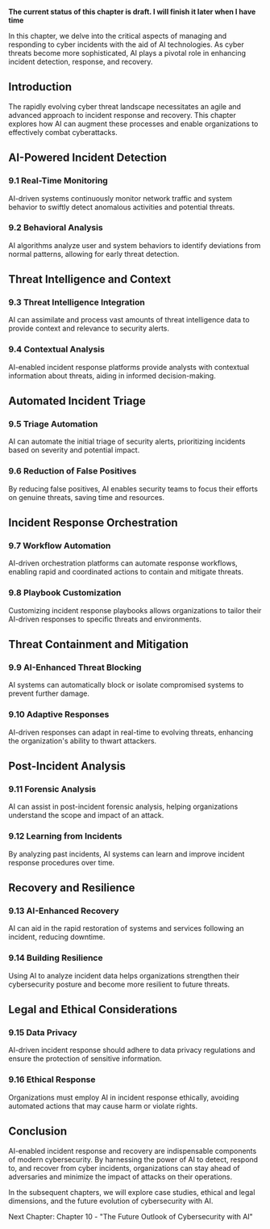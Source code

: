 **The current status of this chapter is draft. I will finish it later when I have time**

In this chapter, we delve into the critical aspects of managing and responding to cyber incidents with the aid of AI technologies. As cyber threats become more sophisticated, AI plays a pivotal role in enhancing incident detection, response, and recovery.

Introduction
------------

The rapidly evolving cyber threat landscape necessitates an agile and advanced approach to incident response and recovery. This chapter explores how AI can augment these processes and enable organizations to effectively combat cyberattacks.

AI-Powered Incident Detection
-----------------------------

### 9.1 Real-Time Monitoring

AI-driven systems continuously monitor network traffic and system behavior to swiftly detect anomalous activities and potential threats.

### 9.2 Behavioral Analysis

AI algorithms analyze user and system behaviors to identify deviations from normal patterns, allowing for early threat detection.

Threat Intelligence and Context
-------------------------------

### 9.3 Threat Intelligence Integration

AI can assimilate and process vast amounts of threat intelligence data to provide context and relevance to security alerts.

### 9.4 Contextual Analysis

AI-enabled incident response platforms provide analysts with contextual information about threats, aiding in informed decision-making.

Automated Incident Triage
-------------------------

### 9.5 Triage Automation

AI can automate the initial triage of security alerts, prioritizing incidents based on severity and potential impact.

### 9.6 Reduction of False Positives

By reducing false positives, AI enables security teams to focus their efforts on genuine threats, saving time and resources.

Incident Response Orchestration
-------------------------------

### 9.7 Workflow Automation

AI-driven orchestration platforms can automate response workflows, enabling rapid and coordinated actions to contain and mitigate threats.

### 9.8 Playbook Customization

Customizing incident response playbooks allows organizations to tailor their AI-driven responses to specific threats and environments.

Threat Containment and Mitigation
---------------------------------

### 9.9 AI-Enhanced Threat Blocking

AI systems can automatically block or isolate compromised systems to prevent further damage.

### 9.10 Adaptive Responses

AI-driven responses can adapt in real-time to evolving threats, enhancing the organization's ability to thwart attackers.

Post-Incident Analysis
----------------------

### 9.11 Forensic Analysis

AI can assist in post-incident forensic analysis, helping organizations understand the scope and impact of an attack.

### 9.12 Learning from Incidents

By analyzing past incidents, AI systems can learn and improve incident response procedures over time.

Recovery and Resilience
-----------------------

### 9.13 AI-Enhanced Recovery

AI can aid in the rapid restoration of systems and services following an incident, reducing downtime.

### 9.14 Building Resilience

Using AI to analyze incident data helps organizations strengthen their cybersecurity posture and become more resilient to future threats.

Legal and Ethical Considerations
--------------------------------

### 9.15 Data Privacy

AI-driven incident response should adhere to data privacy regulations and ensure the protection of sensitive information.

### 9.16 Ethical Response

Organizations must employ AI in incident response ethically, avoiding automated actions that may cause harm or violate rights.

Conclusion
----------

AI-enabled incident response and recovery are indispensable components of modern cybersecurity. By harnessing the power of AI to detect, respond to, and recover from cyber incidents, organizations can stay ahead of adversaries and minimize the impact of attacks on their operations.

In the subsequent chapters, we will explore case studies, ethical and legal dimensions, and the future evolution of cybersecurity with AI.

Next Chapter: Chapter 10 - "The Future Outlook of Cybersecurity with AI"
